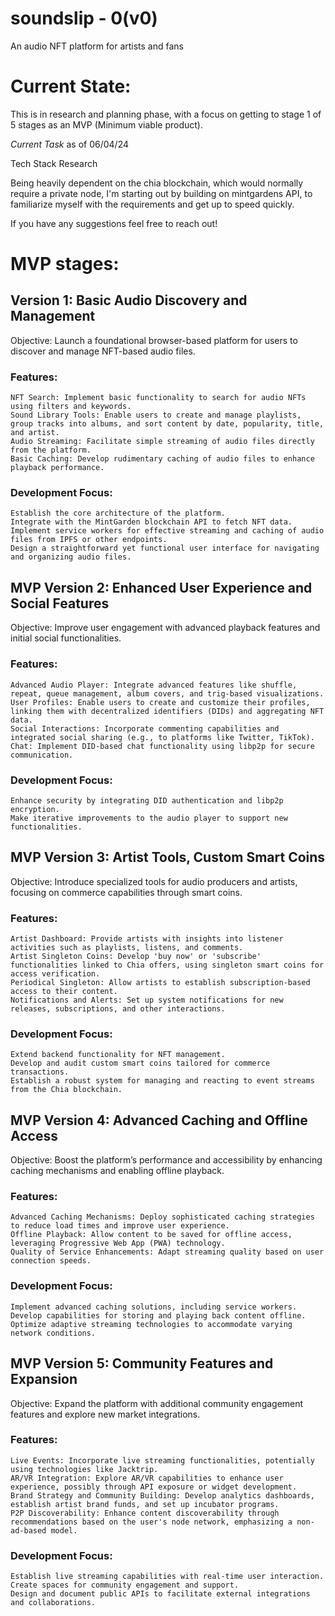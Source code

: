 # soundslip - 0(v0)
An audio NFT platform for artists and fans

# Current State:

This is in research and planning phase, with a focus on getting to stage 1 of 5 stages
as an MVP (Minimum viable product). 

*Current Task* as of 06/04/24

Tech Stack Research



Being heavily dependent on the chia blockchain, which
would normally require a private node, I'm starting out by building on mintgardens API,
to familiarize myself with the requirements and get up to speed quickly.

If you have any suggestions feel free to reach out!


# MVP stages:

## Version 1: Basic Audio Discovery and Management

Objective: Launch a foundational browser-based platform for users to discover and manage NFT-based audio files.

### Features:

    NFT Search: Implement basic functionality to search for audio NFTs using filters and keywords.
    Sound Library Tools: Enable users to create and manage playlists, group tracks into albums, and sort content by date, popularity, title, and artist.
    Audio Streaming: Facilitate simple streaming of audio files directly from the platform.
    Basic Caching: Develop rudimentary caching of audio files to enhance playback performance.

### Development Focus:

    Establish the core architecture of the platform.
    Integrate with the MintGarden blockchain API to fetch NFT data.
    Implement service workers for effective streaming and caching of audio files from IPFS or other endpoints.
    Design a straightforward yet functional user interface for navigating and organizing audio files.

## MVP Version 2: Enhanced User Experience and Social Features

Objective: Improve user engagement with advanced playback features and initial social functionalities.

### Features:

    Advanced Audio Player: Integrate advanced features like shuffle, repeat, queue management, album covers, and trig-based visualizations.
    User Profiles: Enable users to create and customize their profiles, linking them with decentralized identifiers (DIDs) and aggregating NFT data.
    Social Interactions: Incorporate commenting capabilities and integrated social sharing (e.g., to platforms like Twitter, TikTok).
    Chat: Implement DID-based chat functionality using libp2p for secure communication.

### Development Focus:

    Enhance security by integrating DID authentication and libp2p encryption.
    Make iterative improvements to the audio player to support new functionalities.

## MVP Version 3: Artist Tools, Custom Smart Coins

Objective: Introduce specialized tools for audio producers and artists, focusing on commerce capabilities through smart coins.

### Features:

    Artist Dashboard: Provide artists with insights into listener activities such as playlists, listens, and comments.
    Artist Singleton Coins: Develop 'buy now' or 'subscribe' functionalities linked to Chia offers, using singleton smart coins for access verification.
    Periodical Singleton: Allow artists to establish subscription-based access to their content.
    Notifications and Alerts: Set up system notifications for new releases, subscriptions, and other interactions.

### Development Focus:

    Extend backend functionality for NFT management.
    Develop and audit custom smart coins tailored for commerce transactions.
    Establish a robust system for managing and reacting to event streams from the Chia blockchain.

## MVP Version 4: Advanced Caching and Offline Access

Objective: Boost the platform’s performance and accessibility by enhancing caching mechanisms and enabling offline playback.

### Features:

    Advanced Caching Mechanisms: Deploy sophisticated caching strategies to reduce load times and improve user experience.
    Offline Playback: Allow content to be saved for offline access, leveraging Progressive Web App (PWA) technology.
    Quality of Service Enhancements: Adapt streaming quality based on user connection speeds.

### Development Focus:

    Implement advanced caching solutions, including service workers.
    Develop capabilities for storing and playing back content offline.
    Optimize adaptive streaming technologies to accommodate varying network conditions.

## MVP Version 5: Community Features and Expansion

Objective: Expand the platform with additional community engagement features and explore new market integrations.

### Features:

    Live Events: Incorporate live streaming functionalities, potentially using technologies like Jacktrip.
    AR/VR Integration: Explore AR/VR capabilities to enhance user experience, possibly through API exposure or widget development.
    Brand Strategy and Community Building: Develop analytics dashboards, establish artist brand funds, and set up incubator programs.
    P2P Discoverability: Enhance content discoverability through recommendations based on the user's node network, emphasizing a non-ad-based model.

### Development Focus:

    Establish live streaming capabilities with real-time user interaction.
    Create spaces for community engagement and support.
    Design and document public APIs to facilitate external integrations and collaborations.